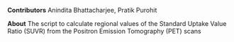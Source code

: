**Contributors**
Anindita Bhattacharjee, Pratik Purohit

**About**
The script to calculate regional values of the Standard Uptake Value Ratio (SUVR) from the Positron Emission Tomography (PET) scans 
